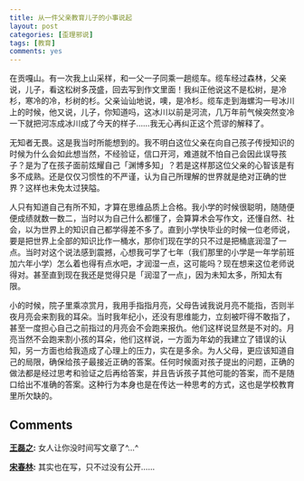 ```yaml
---
title: 从一件父亲教育儿子的小事说起
layout: post
categories: [歪理邪说]
tags: [教育]
comments: yes
---
```


在贡嘎山。有一次我上山采样，和一父一子同乘一趟缆车。缆车经过森林，父亲说，儿子，看这松树多茂盛，回去写到作文里面！我纠正他说这不是松树，是冷杉，寒冷的冷，杉树的杉。父亲讪讪地说，噢，是冷杉。缆车走到海螺沟一号冰川上的时候，他又说，儿子，你知道吗，这冰川以前是河流，几万年前气候突然变冷一下就把河冻成冰川成了今天的样子……我无心再纠正这个荒谬的解释了。 

无知者无畏。这是我当时所能想到的。我不明白这位父亲在向自己孩子传授知识的时候为什么会如此想当然，不经验证，信口开河，难道就不怕自己会因此误导孩子？是为了在孩子面前炫耀自己「渊博多知」？若是这样那这位父亲的心智该是有多不成熟。还是仅仅习惯性的不严谨，认为自己所理解的世界就是绝对正确的世界？这样也未免太过狭隘。 

人只有知道自己有所不知，才算在思维品质上合格。我小学的时候很聪明，随随便便成绩就数一数二，当时以为自己什么都懂了，会算算术会写作文，还懂自然、社会，以为世界上的知识自己都学得差不多了。直到小学快毕业的时候一位老师说，要是把世界上全部的知识比作一桶水，那你们现在学的只不过是把桶底润湿了一点。当时对这个说法感到震撼，心想我可学了七年（我们那里的小学是一年学前班加六年小学）怎么着也得有点水吧，才润湿一点，这可能吗？现在想来这位老师说得对。甚至直到现在我还是觉得只是「润湿了一点」，因为未知太多，所知太有限。 

小的时候，院子里乘凉赏月，我用手指指月亮，父母告诫我说月亮不能指，否则半夜月亮会来割我的耳朵。当时我年纪小，还没有思维能力，立刻被吓得不敢指了，甚至一度担心自己之前指过的月亮会不会跑来报仇。他们这样说显然是不对的。月亮当然不会跑来割小孩的耳朵，他们这样说，一方面为年幼的我建立了错误的认知，另一方面也给我造成了心理上的压力，实在是多余。为人父母，更应该知道自己的局限，确保给孩子最接近正确的答案。任何时候面对孩子提出的问题，正确的做法都是经过思考和验证之后再给答案，并且告诉孩子其他可能的答案，而不是随口给出不准确的答案。这种行为本身也是在传达一种思考的方式，这也是学校教育里所欠缺的。

## Comments

**[王磊之](#14126 "2014-08-24 10:42:04"):** 女人让你没时间写文章了^…^

**[宋春林](#14814 "2014-08-28 09:27:30"):** 其实也在写，只不过没有公开……

